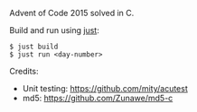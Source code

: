 Advent of Code 2015 solved in C.

Build and run using [just](https://just.systems/man/en/):

```
$ just build
$ just run <day-number>
```

Credits:
- Unit testing: https://github.com/mity/acutest
- md5: https://github.com/Zunawe/md5-c
